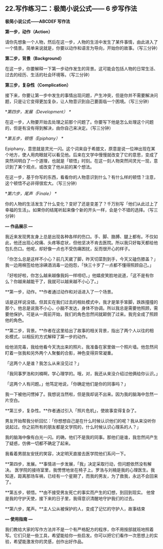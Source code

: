 ## 22.写作练习二：极简小说公式—— 6 步写作法
**极简小说公式——ABCDEF 写作法**


**第一步，动作（Action）**


请你先想象一个人物，然后在这一步，人物的生活中发生了某件事情，由此进入了一个情景。简单来说就是，你要以动作和语言为导向，开始你的故事。（写三分钟）


**第二步，背景（Background）**


在这一步，你要解释一下第一步动作发生的背景。这可能会包括人物的日常生活、过去的经历、生活的社会环境等。（写三分钟）


**第三步，复杂性（Complication）**


接下来，你要让第一步中发生的事情出现问题，产生冲突，但是你并不需要解决问题，只是让它变得更加复杂，让人物意识到自己要面临一个困境。（写三分钟）


\**第四步，发展（Development） \**


在这一步，人物要开始去处理之前那个问题了。你要写下他是怎么处理这个问题的，但是有没有得到解决，由你自己来决定。（写三分钟）


\**第五步，顿悟（Epiphany） \**


Epiphany，意思就是灵光一闪。这个词来自于希腊文，原意是说一位神出现在某个地方，使人用肉眼就可以看见他。后来在文学中慢慢就改变了它的意思，变成了突然间明白了一个道理，也就是「顿悟」时刻。在这一刻人物突然间灵光一现，意识到了某个观点，或改变了他从前的某个想法。


在这一步，基于你写的东西，看看你的人物意识到什么？有什么样的顿悟？注意，这个顿悟不必非得很宏大。（写三分钟）


\**第六步，尾声（Finale） \**


你的人物的生活发生了什么变化？变好了还是变差了？千万别写「他们从此过上了幸福的生活」。如果你的结尾听起来像个新的开头一样，会是个不错的选择。（写三分钟）


**— 作品展示 —**


我近来发现男友身上总是出现各种各样的伤口。手、脚、胳膊、腿上都有。不仅如此，他还出现心绞痛、头疼等症状，但他坚决不肯去医院。所以我只好每天都给他包扎伤口。他呢，却好像一点也不受伤痛困扰，反而很开心的样子。


「你怎么总是这样不小心？前几天崴了脚，昨天切菜割到手，今天又磕伤膝盖？」我一边用棉签给他涂碘酒消毒一边抱怨，「快三十岁了一点都不懂得照顾自己。」


「好啦好啦，你怎么越来越像我妈一样唠叨，」他嬉皮笑脸地说道，「这不是有你么？你越来越能干了，我就可以越来越不小心了。」


**第一步，动作。**作者通过动作和对话进入了一个场景。


话是这样说没错。但其实在我们过去的相处模式中，我才是笨手笨脚，跌跌撞撞的那个。他总是说我不小心，小脑不发达，身体不协调。所以我总是需要他照顾，需要他保护。可是从一周前开始，我们的角色忽然间就颠倒了过来。我完全成了照顾他的角色。


**第二步，背景。**作者在这里给出了故事的相关背景，指出了两个人以往的相处模式，以相反的方式解释了第一步的动作。


给他消完毒，我给他看今天洗出来的照片。我准备在家里做一个照片墙。他忽然间盯着一张我和另外两个人聚餐的合影，神色变得异常凝重。


「这两个人是谁？我怎么从来没见过？」


「我同事罗浩和刘楠啊，学心理学的。哦，对，我还从来没介绍过他俩给你认识。」


「这两个人有问题。」他笃定地说，「你确定他们是你的同事吗？」


我一下被他问愣掉了。我想说当然啦，但是我却说不出来。因为我的脑海中忽然一片空白。


**第三步，复杂性。**作者通过引入「照片危机」，使故事变得复杂了。


男友开始帮我分析回忆：「你想想自己是在什么时候认识他们的呢？我从来没听你说起过。你之前所有的朋友都是文学院的，什么时候认识心理系的人？」


我的脑海中像有白光一闪。的确，他们不是我的同事。那他们是谁，我忽然间产生了疑惑，仿佛一切都不确定了起来。


我看着男朋友安抚的笑容，决定明天直接去医学院他们系问一下。


**第四步，发展。**事情进一步发展，「我」决定采取行动，但问题依然没有解决。
医学院的接待室里，我愣愣地坐在椅子上。罗浩与刘楠是我的心理医生。我知道，距离那场车祸，已经有一个星期了，而我的男友，为了救我，永远不会回来了。


**第五步，顿悟。**由不接受男友死亡的事实而产生的幻想，到回到现实。
他曾是我的守护天使，接下来的日子里，我得意识清醒地守护我们的过去。


**第六步，尾声。**主人公从被保护的人，变成了记忆的守护人，故事结束


**— 使用指南 —**


我们教给大家的写作方法并不是一个有严格配方的程序，你不用按部就班地照着写。它们只是一些工具，希望能给你一些启发。你可以把它们看作一次思想上的实验，希望能激发你的灵感，创作出好作品。

